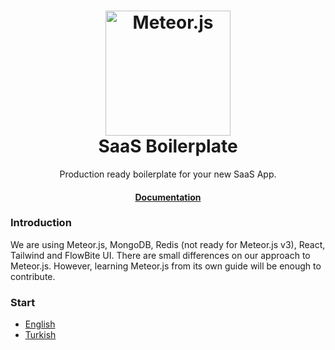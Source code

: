 <h1 align="center">
  <a href="https://meteor.com">
    <img alt="Meteor.js" src="https://dmtgy0px4zdqn.cloudfront.net/images/meteor-logo.webp" width="200" />
  </a>
  <br>
  SaaS Boilerplate
</h1>

<p align="center">
Production ready boilerplate for your new SaaS App.</p>

<h4 align="center">
  <a href="https://github.com/guncebektas/saas-boilerplate">Documentation</a>
</h4>

### Introduction
We are using Meteor.js, MongoDB, Redis (not ready for Meteor.js v3), React, Tailwind and FlowBite UI.
There are small differences on our approach to Meteor.js. However, learning Meteor.js from its own guide will be
enough to contribute.

### Start
- [English](https://github.com/guncebektas/saas-boilerplate/blob/main/README_EN.md)
- [Turkish](https://github.com/guncebektas/saas-boilerplate/blob/main/README_TR.md)
